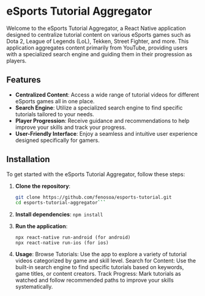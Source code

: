 # eSports Tutorial Aggregator

Welcome to the eSports Tutorial Aggregator, a React Native application designed to centralize tutorial content on various eSports games such as Dota 2, League of Legends (LoL), Tekken, Street Fighter, and more. This application aggregates content primarily from YouTube, providing users with a specialized search engine and guiding them in their progression as players.

## Features

- **Centralized Content**: Access a wide range of tutorial videos for different eSports games all in one place.
- **Search Engine**: Utilize a specialized search engine to find specific tutorials tailored to your needs.
- **Player Progression**: Receive guidance and recommendations to help improve your skills and track your progress.
- **User-Friendly Interface**: Enjoy a seamless and intuitive user experience designed specifically for gamers.

## Installation

To get started with the eSports Tutorial Aggregator, follow these steps:

1. **Clone the repository**:
   ```bash
   git clone https://github.com/fenosoa/esports-tutorial.git
   cd esports-tutorial-aggregator```

2. **Install dependencies**:
   ``` npm install ```

3. **Run the application**:
   ```
   npx react-native run-android (for android)
   npx react-native run-ios (for ios)
   ```

3. **Usage**:
Browse Tutorials: Use the app to explore a variety of tutorial videos categorized by game and skill level.
Search for Content: Use the built-in search engine to find specific tutorials based on keywords, game titles, or content creators.
Track Progress: Mark tutorials as watched and follow recommended paths to improve your skills systematically.